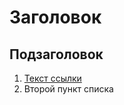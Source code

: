# Заголовок
## Подзаголовок

1. [Текст ссылки](https://github.com/netology-code/sysadm-homeworks/blob/devsys10/01-intro-01/%D1%86%D0%B5%D0%BB%D1%8C_%D1%81%D1%81%D1%8B%D0%BB%D0%BA%D0%B8)
2. Второй пункт списка